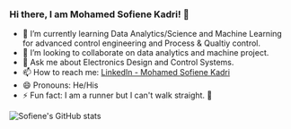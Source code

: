 ### Hi there, I am Mohamed Sofiene Kadri! 👋 

- 🌱 I’m currently learning Data Analytics/Science and Machine Learning for advanced control engineering and Process & Qualtiy control.
- 👯 I’m looking to collaborate on data analytics and machine project.
- 💬 Ask me about Electronics Design and Control Systems.
- 📫 How to reach me: [LinkedIn - Mohamed Sofiene Kadri](https://www.linkedin.com/in/mohamed-sofiene-kadri)
- 😄 Pronouns: He/His
- ⚡ Fun fact: I am a runner but I can't walk straight. :runner: 

![Sofiene's GitHub stats](https://github-readme-stats.vercel.app/api?username=KadriSof&theme=dark&show_icons=true)
<!--
**KadriSof/KadriSof** is a ✨ _special_ ✨ repository because its `README.md` (this file) appears on your GitHub profile.

Here are some ideas to get you started:

- 🔭 I’m currently working on ...
- 🌱 I’m currently learning ...
- 👯 I’m looking to collaborate on ...
- 🤔 I’m looking for help with ...
- 💬 Ask me about ...
- 📫 How to reach me: [LinkedIn - Mohamed Sofiene Kadri](https://www.linkedin.com/in/mohamed-sofiene-kadri)
- 😄 Pronouns: ...
- ⚡ Fun fact: ...
-->
